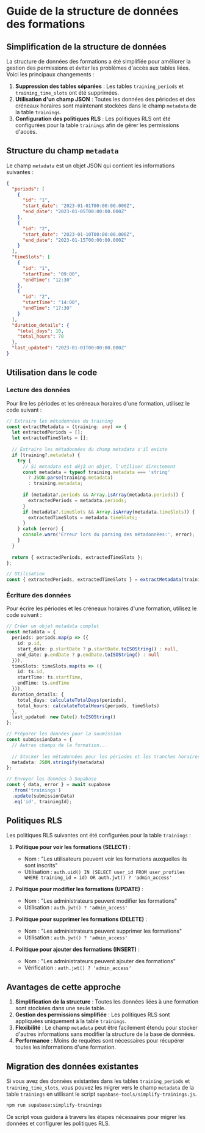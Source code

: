 # Guide de la structure de données des formations

## Simplification de la structure de données

La structure de données des formations a été simplifiée pour améliorer la gestion des permissions et éviter les problèmes d'accès aux tables liées. Voici les principaux changements :

1. **Suppression des tables séparées** : Les tables `training_periods` et `training_time_slots` ont été supprimées.
2. **Utilisation d'un champ JSON** : Toutes les données des périodes et des créneaux horaires sont maintenant stockées dans le champ `metadata` de la table `trainings`.
3. **Configuration des politiques RLS** : Les politiques RLS ont été configurées pour la table `trainings` afin de gérer les permissions d'accès.

## Structure du champ `metadata`

Le champ `metadata` est un objet JSON qui contient les informations suivantes :

```json
{
  "periods": [
    {
      "id": "1",
      "start_date": "2023-01-01T00:00:00.000Z",
      "end_date": "2023-01-05T00:00:00.000Z"
    },
    {
      "id": "2",
      "start_date": "2023-01-10T00:00:00.000Z",
      "end_date": "2023-01-15T00:00:00.000Z"
    }
  ],
  "timeSlots": [
    {
      "id": "1",
      "startTime": "09:00",
      "endTime": "12:30"
    },
    {
      "id": "2",
      "startTime": "14:00",
      "endTime": "17:30"
    }
  ],
  "duration_details": {
    "total_days": 10,
    "total_hours": 70
  },
  "last_updated": "2023-01-01T00:00:00.000Z"
}
```

## Utilisation dans le code

### Lecture des données

Pour lire les périodes et les créneaux horaires d'une formation, utilisez le code suivant :

```typescript
// Extraire les métadonnées du training
const extractMetadata = (training: any) => {
  let extractedPeriods = [];
  let extractedTimeSlots = [];
  
  // Extraire les métadonnées du champ metadata s'il existe
  if (training?.metadata) {
    try {
      // Si metadata est déjà un objet, l'utiliser directement
      const metadata = typeof training.metadata === 'string' 
        ? JSON.parse(training.metadata) 
        : training.metadata;
      
      if (metadata?.periods && Array.isArray(metadata.periods)) {
        extractedPeriods = metadata.periods;
      }
      if (metadata?.timeSlots && Array.isArray(metadata.timeSlots)) {
        extractedTimeSlots = metadata.timeSlots;
      }
    } catch (error) {
      console.warn('Erreur lors du parsing des métadonnées:', error);
    }
  }
  
  return { extractedPeriods, extractedTimeSlots };
};

// Utilisation
const { extractedPeriods, extractedTimeSlots } = extractMetadata(training);
```

### Écriture des données

Pour écrire les périodes et les créneaux horaires d'une formation, utilisez le code suivant :

```typescript
// Créer un objet metadata complet
const metadata = {
  periods: periods.map(p => ({
    id: p.id,
    start_date: p.startDate ? p.startDate.toISOString() : null,
    end_date: p.endDate ? p.endDate.toISOString() : null
  })),
  timeSlots: timeSlots.map(ts => ({
    id: ts.id,
    startTime: ts.startTime,
    endTime: ts.endTime
  })),
  duration_details: {
    total_days: calculateTotalDays(periods),
    total_hours: calculateTotalHours(periods, timeSlots)
  },
  last_updated: new Date().toISOString()
};

// Préparer les données pour la soumission
const submissionData = {
  // Autres champs de la formation...
  
  // Stocker les métadonnées pour les périodes et les tranches horaires
  metadata: JSON.stringify(metadata)
};

// Envoyer les données à Supabase
const { data, error } = await supabase
  .from('trainings')
  .update(submissionData)
  .eq('id', trainingId);
```

## Politiques RLS

Les politiques RLS suivantes ont été configurées pour la table `trainings` :

1. **Politique pour voir les formations (SELECT)** :
   - Nom : "Les utilisateurs peuvent voir les formations auxquelles ils sont inscrits"
   - Utilisation : `auth.uid() IN (SELECT user_id FROM user_profiles WHERE training_id = id) OR auth.jwt() ? 'admin_access'`

2. **Politique pour modifier les formations (UPDATE)** :
   - Nom : "Les administrateurs peuvent modifier les formations"
   - Utilisation : `auth.jwt() ? 'admin_access'`

3. **Politique pour supprimer les formations (DELETE)** :
   - Nom : "Les administrateurs peuvent supprimer les formations"
   - Utilisation : `auth.jwt() ? 'admin_access'`

4. **Politique pour ajouter des formations (INSERT)** :
   - Nom : "Les administrateurs peuvent ajouter des formations"
   - Vérification : `auth.jwt() ? 'admin_access'`

## Avantages de cette approche

1. **Simplification de la structure** : Toutes les données liées à une formation sont stockées dans une seule table.
2. **Gestion des permissions simplifiée** : Les politiques RLS sont appliquées uniquement à la table `trainings`.
3. **Flexibilité** : Le champ `metadata` peut être facilement étendu pour stocker d'autres informations sans modifier la structure de la base de données.
4. **Performance** : Moins de requêtes sont nécessaires pour récupérer toutes les informations d'une formation.

## Migration des données existantes

Si vous avez des données existantes dans les tables `training_periods` et `training_time_slots`, vous pouvez les migrer vers le champ `metadata` de la table `trainings` en utilisant le script `supabase-tools/simplify-trainings.js`.

```bash
npm run supabase:simplify-trainings
```

Ce script vous guidera à travers les étapes nécessaires pour migrer les données et configurer les politiques RLS. 